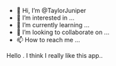 - 👋 Hi, I’m @TaylorJuniper
- 👀 I’m interested in ...
- 🌱 I’m currently learning ...
- 💞️ I’m looking to collaborate on ...
- 📫 How to reach me ...

<!---
TaylorJuniper/TaylorJuniper is a ✨ special ✨ repository because its `README.md` (this file) appears on your GitHub profile.
You can click the Preview link to take a look at your changes.
--->
Hello . I think I really like this app..
